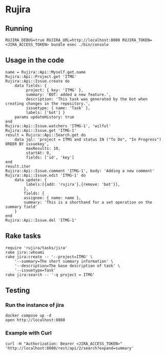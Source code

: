 # Rujira

## Running

    RUJIRA_DEBUG=true RUJIRA_URL=http://localhost:8080 RUJIRA_TOKEN=<JIRA_ACCESS_TOKEN> bundle exec ./bin/console

## Usage in the code

    name = Rujira::Api::Myself.get.name
    Rujira::Api::Project.get 'ITMG'
    Rujira::Api::Issue.create do
        data fields: {
             project: { key: 'ITMG' },
             summary: 'BOT: added a new feature.',
             description: 'This task was generated by the bot when creating changes in the repository.',
             issuetype: { name: 'Task' },
             labels: ['bot'] }
        params updateHistory: true
    end
    Rujira::Api::Issue.watchers 'ITMG-1', 'wilful'
    Rujira::Api::Issue.get 'ITMG-1'
    result = Rujira::Api::Search.get do
        data jql: 'project = ITMG and status IN ("To Do", "In Progress") ORDER BY issuekey',
             maxResults: 10,
             startAt: 0,
             fields: ['id', 'key']
    end
    result.iter
    Rujira::Api::Issue.comment 'ITMG-1', body: 'Adding a new comment'
    Rujira::Api::Issue.edit 'ITMG-1' do
        data update: {
             labels:[{add: 'rujira'},{remove: 'bot'}],
            },
            fields: {
            assignee: { name: name },
            summary: 'This is a shorthand for a set operation on the summary field'
        }
    end
    Rujira::Api::Issue.del 'ITMG-1'

## Rake tasks

    require 'rujira/tasks/jira'
    rake jira::whoami
    rake jira:create -- '--project=ITMG' \
        '--summary=The short summary information' \
        '--description=The base description of task' \
        '--issuetype=Task'
    rake jira:search -- '-q project = ITMG'

## Testing

### Run the instance of jira

    docker compose up -d
    open http://localhost:8080

### Example with Curl

    curl -H "Authorization: Bearer <JIRA_ACCESS_TOKEN>" 'http://localhost:8080/rest/api/2/search?expand=summary'
